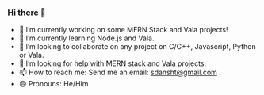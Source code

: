 ### Hi there 👋

- 🔭 I’m currently working on some MERN Stack  and Vala projects!
- 🌱 I’m currently learning Node.js and Vala.
- 👯 I’m looking to collaborate on any project on C/C++, Javascript, Python or Vala.
- 🤔 I’m looking for help with MERN stack and Vala projects.
- 📫 How to reach me: Send me an email: sdansht@gmail.com .
- 😄 Pronouns: He/Him

